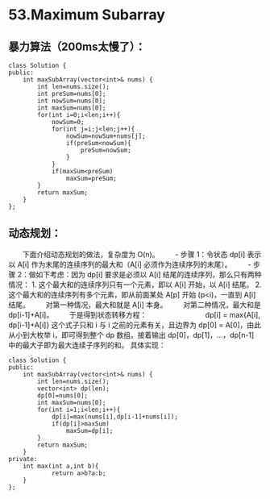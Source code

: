 # 53.Maximum Subarray
## 暴力算法（200ms太慢了）：
```
class Solution {
public:
    int maxSubArray(vector<int>& nums) {
        int len=nums.size();
        int preSum=nums[0];
        int nowSum=nums[0];
        int maxSum=nums[0];
        for(int i=0;i<len;i++){
            nowSum=0;
            for(int j=i;j<len;j++){
                nowSum=nowSum+nums[j];
                if(preSum<nowSum){
                    preSum=nowSum;
                }
            }
            if(maxSum<preSum)
                maxSum=preSum; 
        }
        return maxSum;
    }
};
```
## 动态规划：
　　下面介绍动态规划的做法，复杂度为 O(n)。
　　- 步骤 1：令状态 dp[i] 表示以 A[i] 作为末尾的连续序列的最大和（A[i] 必须作为连续序列的末尾）。
　　- 步骤 2：做如下考虑：因为 dp[i] 要求是必须以 A[i] 结尾的连续序列，那么只有两种情况：
        1. 这个最大和的连续序列只有一个元素，即以 A[i] 开始，以 A[i] 结尾。
        2. 这个最大和的连续序列有多个元素，即从前面某处 A[p] 开始 (p<i)，一直到 A[i] 结尾。
　　对第一种情况，最大和就是 A[i] 本身。
　　对第二种情况，最大和是 dp[i-1]+A[i]。
　　于是得到状态转移方程：
　　　　　　　　dp[i] = max{A[i], dp[i-1]+A[i]}
这个式子只和 i 与 i 之前的元素有关，且边界为 dp[0] = A[0]，由此从小到大枚举 i，即可得到整个 dp 数组。接着输出 dp[0]，dp[1]，...，dp[n-1] 中的最大子即为最大连续子序列的和。
具体实现：
```
class Solution {
public:
    int maxSubArray(vector<int>& nums) {
        int len=nums.size();
        vector<int> dp(len);
        dp[0]=nums[0];
        int maxSum=nums[0];
        for(int i=1;i<len;i++){
            dp[i]=max(nums[i],dp[i-1]+nums[i]);
            if(dp[i]>maxSum)
                maxSum=dp[i];
        }
        return maxSum;
    }
private:
    int max(int a,int b){
            return a>b?a:b;
    }
};
```
